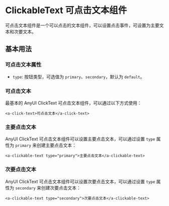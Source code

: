 # ClickableText 可点击文本组件

可点击文本组件是一个可以点击的文本组件，可以设置点击事件，可设置为主要文本和次要文本。

## 基本用法

### 可点击文本属性

- `type`: 按钮类型，可选值为 `primary`、`secondary`，默认为 `default`。

### 可点击文本

最基本的 AnyUI ClickText 可点击文本组件，可以通过以下方式使用：

```vue
<a-click-text>可点击文本</a-click-text>
```

### 主要点击文本

AnyUI ClickText 可点击文本组件可以设置主要点击文本，可以通过设置 `type` 属性为 `primary` 来创建主要点击文本：

```vue
<a-clickable-text type="primary">主要点击文本</a-clickable-text>
```

### 次要点击文本

AnyUI ClickText 可点击文本组件可以设置次要点击文本，可以通过设置 `type` 属性为 `secondary` 来创建次要点击文本：

```vue
<a-clickable-text type="secondary">次要点击文本</a-clickable-text>
```
